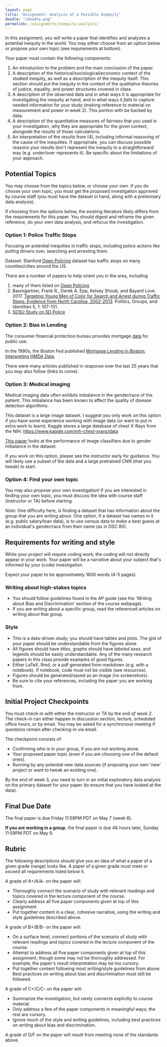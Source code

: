 ```yaml
---
layout: page
title: "Assignment: Analysis of a Possible Inequity"
doodle: "/doodle.png"
permalink: /assignments/inequity-analysis/
---
```


In this assignment, you will write a paper that identifies and
analyzes a potential inequity in the world. You may either choose from
an option below or propose your own topic (see requirements at
bottom).

Your paper must contain the following components:
1. An introduction to the problem and the main conclusion of the
   paper.
2. A description of the historical/sociological/economic context of
   the studied inequity, as well as a description of the inequity
   itself. This section should put the inequity in the context of
   the qualitative theories of justice, equality, and power structures
   covered in class. 
3. A description of the observed data and in what ways it is
   appropriate for investigating the inequity at hand, and in what
   ways it *fails* to capture needed information for your study
   (making reference to material on measurement and power in week
   2). This portion with be backed by data.
4. A description of the quantitative measures of fairness that you
   used in your investigation, why they are appropriate for the given
   context, alongside the results of those calculations.
5. An interpretation of the results from (4), including informal
   reasoning of the cause of the inequities. If appropriate, you can
   discuss possible reasons your results don't represent the inequity
   in a straightforward way (e.g. under/over represents it). Be
   specific about the limitations of your approach.

## Potential Topics 

You may choose from the topics below, or choose your own. If you do
choose your own topic, you must get the proposed investigation
approved by course staff (you must have the dataset in hand, along
with a preliminary data analysis).

If choosing from the options below, the existing literature likely
differs from the requirements for this paper. You should digest and
reframe the given reference, do your own data analysis, and refocus
the investigation. 

### Option 1: Police Traffic Stops

Focusing on potential inequities in traffic stops, including police
actions like pulling drivers over, searching and arresting them.

Dataset: Stanford [Open Policing](https://openpolicing.stanford.edu/)
dataset has traffic stops on many counties/cities around the US.

There are a number of papers to help orient you in the area, including
1. many of them listed on [Open Policing](https://openpolicing.stanford.edu/) 
1. Baumgartner, Frank R., Derek A. Epp, Kelsey Shoub, and Bayard Love. 2017. [Targeting Young Men of Color for Search and Arrest during Traffic Stops: Evidence from North Carolina, 2002-2013](https://fbaum.unc.edu/articles/PGI-2017-Targeting.pdf). Politics, Groups, and Identities 5, 1: 107-131.
1. [SDSU Study on SD Police](https://spa.sdsu.edu/documents/Traffic_enforcement.pdf)

### Option 2: Bias in Lending

The consumer financial protection bureau provides
mortgage
[data](https://www.consumerfinance.gov/data-research/hmda/historic-data/)
for public use.

In the 1990s, the Boston Fed published [Mortgage Lending in Boston:
Interpreting HMDA
Data](https://www.bostonfed.org/publications/research-department-working-paper/1992/mortgage-lending-in-boston-interpreting-hmda-data.aspx). 

There were many articles published in response over the last 25 years
that you may also follow (links to come).


### Option 3: Medical imaging

Medical imaging data often exhibits imbalance in the gender/race of
the patient. This imbalance has been known to affect the quality of
disease detection algorithms.

This dataset is a large image dataset. I suggest you only work on this
option if you have some experience working with image data (or want to
put in extra work to learn). Kaggle stores a large database of chest
X-Rays from the NIH: https://www.kaggle.com/nih-chest-xrays/data

[This
paper](https://www.pnas.org/content/pnas/early/2020/05/19/1919012117.full.pdf)
looks at the performance of image classifiers due to gender imbalance
in the dataset.

If you work on this option, please see the instructor early for
guidance. You will likely use a subset of the data and a large pretrained
CNN (that you tweak) to start.

### Option 4: Find your own topic

You may also propose your own investigation!
If you are interested in finding your own topic, you must discuss the
idea with course staff (instructor or TA) before starting.

*Note*: One difficulty here, is finding a dataset that has information about
the group that you are writing about. One option, if a dataset has
names in it (e.g. public salary/loan data), is to use census data to
make a best guess at an individual's gender/race from their name (as
in DSC 80).

## Requirements for writing and style

While your project will require coding work, the coding will not
directly appear in your work. Your paper will be a narrative
about your subject that's informed by your (code) investigation. 

Expect your paper to be approximately 1600 words (4-5 pages).

### Writing about high-stakes topics

* You should follow guidelines found in the AP guide (see the 'Writing
  about Bias and Discrimination' section of the course webpage). 
* If you are writing about a specific group, read the referenced
  articles on writing about that group.

### Style

* This is a data-driven study; you should have tables and plots. The
  gist of your paper should be understandable from the figures alone.
* All figures should have *titles*, graphs should have *labeled axes*,
  and legends should be easily understandable. Any of the many
  research papers in this class provide examples of good figures.
* Either LaTeX, Rmd, or a pdf generated from markdown (e.g. with a
  notebook). If notebook, code must not be visible (see resources).
* Figures should be generated/saved as an image (no screenshots).
* Be sure to cite your references, including the paper you are
  working from.

## Initial Project Checkpoints

You must check-in with either the instructor or TA by the *end of week 2*.
The check-in can either happen in discussion section, lecture,
scheduled office hours, or by email. You may be asked for a
synchronous meeting if questions remain after checking-in via email.

The checkpoint consists of:
* Confirming who is in your group, if you are not working alone.
* Your proposed paper topic (even if you are choosing one of the
  default ones).
* Running by any potential new data sources (if proposing your own
  'new' project or want to tweak an existing one).

By the end of week 3, you need to turn in an initial exploratory data
analysis on the primary dataset for your paper (to ensure that you
have looked at the data).

## Final Due Date

The final paper is due Friday 11:59PM PDT on May 7 (week 6).

**If you are working in a group**, the final paper is due 48 hours later,
Sunday 11:59PM PDT on May 9.

## Rubric

The following descriptions should give you an idea of what a paper of
a given grade (range) looks like. A paper of a given grade must meet
*or exceed* all requirements listed below it.

A grade of A+/A/A- on the paper will:
* Thoroughly connect the scenario of study with relevant readings and
  topics covered in the lecture component of the course.
* Clearly address all five paper components given at top of this
  assignment.
* Put together content in a clear, cohesive narrative, using the
  writing and style guidelines described above.

A grade of B+/B/B- on the paper will:
* On a surface level, connect portions of the scenario of study with relevant readings and
  topics covered in the lecture component of the course.
* Attempt to address all five paper components given at top of this
  assignment, though some may not be thoroughly addressed. For
  example, the paper's result interpretation may be too cursory.
* Put together content following most writing/style guidelines from
  above. Best practices on writing about bias and discrimination must
  still be followed.

A grade of C+/C/C- on the paper will:
* Summarize the investigation, but rarely connects
  explicitly to course material.
* Only address a few of the paper components in meaningful ways; the
  rest are cursory.
* Ignore much of the style and writing guidelines, including best
  practices on writing about bias and discrimination.

A grade of D/F on the paper will result from meeting none of the
standards above.
